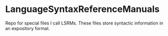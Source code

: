 # LanguageSyntaxReferenceManuals
Repo for special files I call LSRMs. These files store syntactic information in an expository format.
